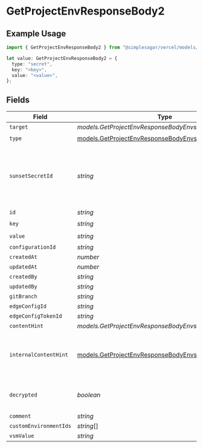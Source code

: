 # GetProjectEnvResponseBody2

## Example Usage

```typescript
import { GetProjectEnvResponseBody2 } from "@simplesagar/vercel/models/getprojectenvop.js";

let value: GetProjectEnvResponseBody2 = {
  type: "secret",
  key: "<key>",
  value: "<value>",
};
```

## Fields

| Field                                                                                                                    | Type                                                                                                                     | Required                                                                                                                 | Description                                                                                                              |
| ------------------------------------------------------------------------------------------------------------------------ | ------------------------------------------------------------------------------------------------------------------------ | ------------------------------------------------------------------------------------------------------------------------ | ------------------------------------------------------------------------------------------------------------------------ |
| `target`                                                                                                                 | *models.GetProjectEnvResponseBodyEnvsTarget*                                                                             | :heavy_minus_sign:                                                                                                       | N/A                                                                                                                      |
| `type`                                                                                                                   | [models.GetProjectEnvResponseBodyEnvsType](../models/getprojectenvresponsebodyenvstype.md)                               | :heavy_check_mark:                                                                                                       | N/A                                                                                                                      |
| `sunsetSecretId`                                                                                                         | *string*                                                                                                                 | :heavy_minus_sign:                                                                                                       | This is used to identiy variables that have been migrated from type secret to sensitive.                                 |
| `id`                                                                                                                     | *string*                                                                                                                 | :heavy_minus_sign:                                                                                                       | N/A                                                                                                                      |
| `key`                                                                                                                    | *string*                                                                                                                 | :heavy_check_mark:                                                                                                       | N/A                                                                                                                      |
| `value`                                                                                                                  | *string*                                                                                                                 | :heavy_check_mark:                                                                                                       | N/A                                                                                                                      |
| `configurationId`                                                                                                        | *string*                                                                                                                 | :heavy_minus_sign:                                                                                                       | N/A                                                                                                                      |
| `createdAt`                                                                                                              | *number*                                                                                                                 | :heavy_minus_sign:                                                                                                       | N/A                                                                                                                      |
| `updatedAt`                                                                                                              | *number*                                                                                                                 | :heavy_minus_sign:                                                                                                       | N/A                                                                                                                      |
| `createdBy`                                                                                                              | *string*                                                                                                                 | :heavy_minus_sign:                                                                                                       | N/A                                                                                                                      |
| `updatedBy`                                                                                                              | *string*                                                                                                                 | :heavy_minus_sign:                                                                                                       | N/A                                                                                                                      |
| `gitBranch`                                                                                                              | *string*                                                                                                                 | :heavy_minus_sign:                                                                                                       | N/A                                                                                                                      |
| `edgeConfigId`                                                                                                           | *string*                                                                                                                 | :heavy_minus_sign:                                                                                                       | N/A                                                                                                                      |
| `edgeConfigTokenId`                                                                                                      | *string*                                                                                                                 | :heavy_minus_sign:                                                                                                       | N/A                                                                                                                      |
| `contentHint`                                                                                                            | *models.GetProjectEnvResponseBodyEnvsContentHint*                                                                        | :heavy_minus_sign:                                                                                                       | N/A                                                                                                                      |
| `internalContentHint`                                                                                                    | [models.GetProjectEnvResponseBodyEnvsInternalContentHint](../models/getprojectenvresponsebodyenvsinternalcontenthint.md) | :heavy_minus_sign:                                                                                                       | Similar to `contentHints`, but should not be exposed to the user.                                                        |
| `decrypted`                                                                                                              | *boolean*                                                                                                                | :heavy_minus_sign:                                                                                                       | Whether `value` and `vsmValue` are decrypted.                                                                            |
| `comment`                                                                                                                | *string*                                                                                                                 | :heavy_minus_sign:                                                                                                       | N/A                                                                                                                      |
| `customEnvironmentIds`                                                                                                   | *string*[]                                                                                                               | :heavy_minus_sign:                                                                                                       | N/A                                                                                                                      |
| `vsmValue`                                                                                                               | *string*                                                                                                                 | :heavy_minus_sign:                                                                                                       | N/A                                                                                                                      |